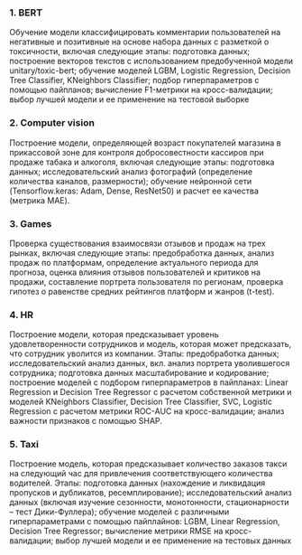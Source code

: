 ### 1. BERT
Обучение модели классифицировать комментарии пользователей на негативные и позитивные на основе набора данных с разметкой о токсичности, включая следующие этапы: подготовка данных; построение векторов текстов c использованием предобученной модели unitary/toxic-bert; обучение моделей LGBM, Logistic Regression, Decision Tree Classifier, KNeighbors Classifier;  подбор гиперпараметров с помощью пайпланов; вычисление F1-метрики на кросс-валидации; выбор лучшей модели и ее применение на тестовой выборке
### 2. Computer vision
Построение модели, определяющей возраст покупателей магазина в прикассовой зоне для контроля добросовестности кассиров при продаже табака и алкоголя, 
включая следующие этапы: подготовка данных; исследовательский анализ фотографий (определение количества каналов, размерности); обучение нейронной сети (Tensorflow.keras: Adam,  Dense, ResNet50) и расчет ее качества (метрика MAE).
### 3. Games
Проверка существования взаимосвязи отзывов и продаж на трех рынках, включая следующие этапы: предобработка данных, анализ продаж по платформам, определение актуального периода для прогноза, оценка влияния отзывов пользователей и критиков на продажи, составление портрета пользователя по регионам, проверка гипотез о равенстве средних рейтингов платформ и жанров (t-test).
### 4. HR
Построение модели, которая предсказывает уровень удовлетворенности сотрудников и модель, которая может предсказать, что сотрудник уволится из компании.
Этапы: предобработка данных; исследовательский анализ данных, вкл. анализ портрета уволившегося сотрудника; подготовка данных  масштабирование и кодирование; построение моделей c подбором гиперпараметров в пайпланах: Linear Regression и Decision Tree Regressor с расчетом собственной метрики и моделей  KNeighbors Classifier, Decision Tree Classifier, SVC, Logistic Regression с расчетом метрики ROC-AUC на кросс-валидации;  анализ важности признаков с помощью SHAP.
### 5. Taxi
Построение модель, которая предсказывает количество заказов такси на следующий час для привлечения соответствующего количества водителей. Этапы: подготовка данных (нахождение и ликвидация пропусков и дубликатов, ресемплирование); исследовательский анализ данных (включая изучение сезонности, монотонности, стационарности – тест Дики-Фуллера); обучение моделей с различными гиперпараметрами с помощью пайплайнов: LGBM, Linear Regression, Decision Tree Regressor; вычисление метрики RMSE на кросс-валидации; выбор лучшей модели и ее применение на тестовых данных

